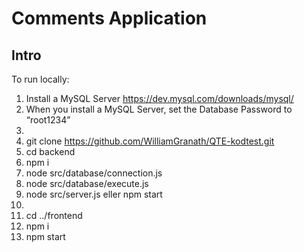 # Comments Application

## Intro 

To run locally:
1. Install a MySQL Server https://dev.mysql.com/downloads/mysql/
2. When you install a MySQL Server, set the Database Password to “root1234”
3.  <Open a Commandline Window>
4. git clone https://github.com/WilliamGranath/QTE-kodtest.git
5. cd backend
6. npm i
7. node src/database/connection.js
8. node src/database/execute.js
9. node src/server.js eller npm start
10. <Open a new Commandline window>
11. cd ../frontend
12. npm i
13. npm start